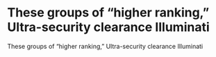 # These groups of “higher ranking,” Ultra-security clearance Illuminati

These groups of “higher ranking,” Ultra-security clearance Illuminati
